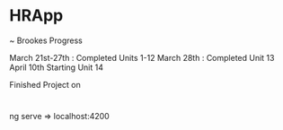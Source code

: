 # HRApp


~ Brookes Progress
  
  March 21st-27th : Completed Units 1-12
  March 28th : Completed Unit 13
  April 10th Starting Unit 14


Finished Project on  



# 
#
#
ng serve => localhost:4200
